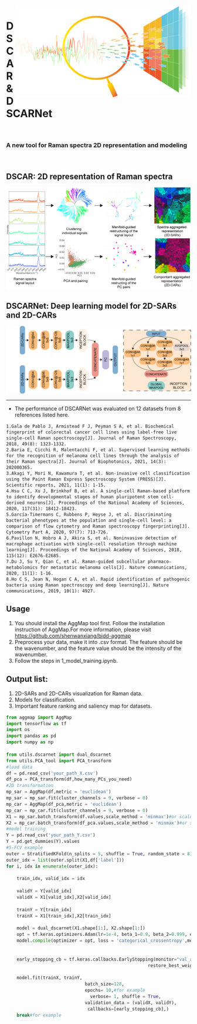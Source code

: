 <img src="picture/scarvover.png" align="right" height="250" width="480" >

# DSCAR & DSCARNet
<br />

### A new tool for Raman spectra 2D representation and modeling


<br />

## DSCAR: 2D representation of Raman spectra
![image](picture/fig.png)

## DSCARNet: Deep learning model for 2D-SARs and 2D-CARs
![image](picture/dscar_net.png)

---
- The performance of DSCARNet was evaluated on 12 datasets from 8 references listed here.
```
1.Gala de Pablo J, Armistead F J, Peyman S A, et al. Biochemical fingerprint of colorectal cancer cell lines using label‐free live single‐cell Raman spectroscopy[J]. Journal of Raman Spectroscopy, 2018, 49(8): 1323-1332.
2.Baria E, Cicchi R, Malentacchi F, et al. Supervised learning methods for the recognition of melanoma cell lines through the analysis of their Raman spectra[J]. Journal of Biophotonics, 2021, 14(3): 202000365.
3.Akagi Y, Mori N, Kawamura T, et al. Non-invasive cell classification using the Paint Raman Express Spectroscopy System (PRESS)[J]. Scientific reports, 2021, 11(1): 1-15.
4.Hsu C C, Xu J, Brinkhof B, et al. A single-cell Raman-based platform to identify developmental stages of human pluripotent stem cell-derived neurons[J]. Proceedings of the National Academy of Sciences, 2020, 117(31): 18412-18423.
5.García‐Timermans C, Rubbens P, Heyse J, et al. Discriminating bacterial phenotypes at the population and single‐cell level: a comparison of flow cytometry and Raman spectroscopy fingerprinting[J]. Cytometry Part A, 2020, 97(7): 713-726.
6.Pavillon N, Hobro A J, Akira S, et al. Noninvasive detection of macrophage activation with single-cell resolution through machine learning[J]. Proceedings of the National Academy of Sciences, 2018, 115(12): E2676-E2685.
7.Du J, Su Y, Qian C, et al. Raman-guided subcellular pharmaco-metabolomics for metastatic melanoma cells[J]. Nature communications, 2020, 11(1): 1-16.
8.Ho C S, Jean N, Hogan C A, et al. Rapid identification of pathogenic bacteria using Raman spectroscopy and deep learning[J]. Nature communications, 2019, 10(1): 4927.
```

## Usage
1. You should install the AggMap tool first. Follow the installation instruction of AggMap.For more information, please visit https://github.com/shenwanxiang/bidd-aggmap
2. Preprocess your data, make it into .csv format. The feature should be the wavenumber, and the feature value should be the intensity of the wavenumber.
3. Follow the steps in 1_model_training.ipynb.
## Output list:
1. 2D-SARs and 2D-CARs visualization for Raman data.
2. Models for classification.
3. Important feature ranking and saliency map for datasets.
```python
from aggmap import AggMap
import tensorflow as tf
import os
import pandas as pd
import numpy as np

from utils.dscarnet import dual_dscarnet
from utils.PCA_tool import PCA_transform
#load data
df = pd.read_csv('your_path_X.csv')
df_pca = PCA_transform(df,how_many_PCs_you_need)
#2D transformation
mp_sar = AggMap(df,metric = 'euclidean')
mp_sar = mp_sar.fit(cluster_channels = 9, verbose = 0)
mp_car = AggMap(df_pca,metric = 'euclidean')
mp_car = mp_car.fit(cluster_channels = 9, verbose = 0)
X1 = mp_sar.batch_transform(df.values,scale_method = 'minmax')#or scale=False, if no scaling
X2 = mp_car.batch_transform(df_pca.values,scale_method = 'minmax')#or scale=False, if no scaling
#model training
Y = pd.read_csv('your_path_Y.csv')
Y = pd.get_dummies(Y).values
#5-FCV example
outer = StratifiedKFold(n_splits = 5, shuffle = True, random_state = 8)
outer_idx = list(outer.split(X1,df['label']))
for i, idx in enumerate(outer_idx):
    
    train_idx, valid_idx = idx

    validY = Y[valid_idx]
    validX = X1[valid_idx],X2[valid_idx]

    trainY = Y[train_idx]
    trainX = X1[train_idx],X2[train_idx]
    
    model = dual_dscarnet(X1.shape[1:], X2.shape[1:])
    opt = tf.keras.optimizers.Adam(lr=1e-4, beta_1=0.9, beta_2=0.999, epsilon=1e-08, decay=0.0) #
    model.compile(optimizer = opt, loss = 'categorical_crossentropy',metrics=['accuracy'])


    early_stopping_cb = tf.keras.callbacks.EarlyStopping(monitor="val_accuracy", patience=10,#for example
                                                      restore_best_weights=True)

    model.fit(trainX, trainY,
                              batch_size=128, 
                              epochs= 10,#for example 
                                verbose= 1, shuffle = True, 
                              validation_data = (validX, validY), 
                               callbacks=[early_stopping_cb],)
    break#for example
```